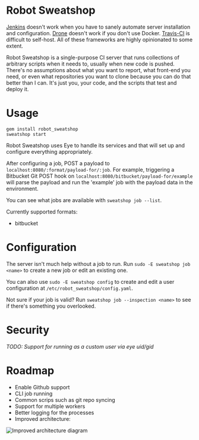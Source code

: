 # Robot Sweatshop

[Jenkins](http://jenkins-ci.org/) doesn't work when you have to sanely automate server installation and configuration. [Drone](https://drone.io/) doesn't work if you don't use Docker. [Travis-CI](https://travis-ci.org/recent) is difficult to self-host. All of these frameworks are highly opinionated to some extent.

Robot Sweatshop is a single-purpose CI server that runs collections of arbitrary scripts when it needs to, usually when new code is pushed. There's no assumptions about what you want to report, what front-end you need, or even what repositories you want to clone because you can do that better than I can. It's just you, your code, and the scripts that test and deploy it.

# Usage

```
gem install robot_sweatshop
sweatshop start
```

Robot Sweatshop uses Eye to handle its services and that will set up and configure everything appropriately.

After configuring a job, POST a payload to `localhost:8080/:format/payload-for/:job`. For example, triggering a Bitbucket Git POST hook on `localhost:8080/bitbucket/payload-for/example` will parse the payload and run the 'example' job with the payload data in the environment.

You can see what jobs are available with `sweatshop job --list`.

Currently supported formats:

- bitbucket

# Configuration

The server isn't much help without a job to run. Run `sudo -E sweatshop job <name>` to create a new job or edit an existing one.

You can also use `sudo -E sweatshop config` to create and edit a user configuration at `/etc/robot_sweatshop/config.yaml`.

Not sure if your job is valid? Run `sweatshop job --inspection <name>` to see if there's something you overlooked.

# Security

_TODO: Support for running as a custom user via eye uid/gid_

# Roadmap

- Enable Github support
- CLI job running
- Common scrips such as git repo syncing
- Support for multiple workers
- Better logging for the processes
- Improved architecture:

![Improved architecture diagram](http://40.media.tumblr.com/8a5b6ca59c0d93c4ce6fc6b733932a5f/tumblr_nko478zp9N1qh941oo1_1280.jpg)
